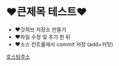 # ❤️큰제목 테스트❤️

+ ❤️깃허브 저장소 만들기
+ ❤️파일 수정 및 추가 한 뒤
+ ❤️소스 컨트롤에서 commit 저장 (add+커밋)


[호스팅주소](https://godalon.github.io/git_Test/)